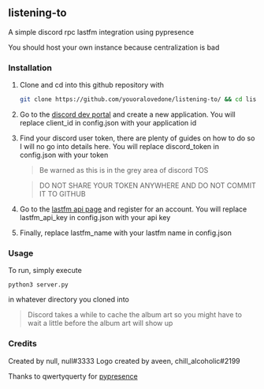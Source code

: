 ## listening-to
A simple discord rpc lastfm integration using pypresence

You should host your own instance because centralization is bad


### Installation
1. Clone and cd into this github repository with
    ```bash
    git clone https://github.com/youoralovedone/listening-to/ && cd listening-to
    ```
1. Go to the [discord dev portal](https://discord.com/developers/) and create a new application. You will replace client_id in config.json with your application id
2. Find your discord user token, there are plenty of guides on how to do so I will no go into details here. You will replace discord_token in config.json with your token
    > Be warned as this is in the grey area of discord TOS
    
    
    > DO NOT SHARE YOUR TOKEN ANYWHERE AND DO NOT COMMIT IT TO GITHUB
3. Go to the [lastfm api page](https://www.last.fm/api) and register for an account. You will replace lastfm_api_key in config.json with your api key
4. Finally, replace lastfm_name with your lastfm name in config.json



### Usage
To run, simply execute
```
python3 server.py
```
in whatever directory you cloned into
> Discord takes a while to cache the album art so you might have to wait a little before the album art will show up

### Credits
Created by null, null#3333
Logo created by aveen, chill_alcoholic#2199

Thanks to qwertyquerty for [pypresence](https://github.com/qwertyquerty/pypresence)
